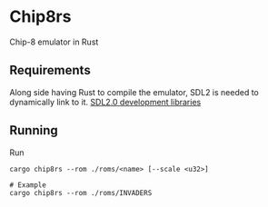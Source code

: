 # Chip8rs

Chip-8 emulator in Rust

## Requirements

Along side having Rust to compile the emulator, SDL2 is needed to dynamically link to it. [SDL2.0 development libraries](https://github.com/Rust-SDL2/rust-sdl2?tab=readme-ov-file#sdl20-development-libraries)

## Running

Run

```
cargo chip8rs --rom ./roms/<name> [--scale <u32>]

# Example
cargo chip8rs --rom ./roms/INVADERS
```
